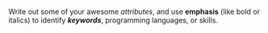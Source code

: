 Write out some of your awesome _attributes_, and use **emphasis** (like bold or italics) to identify ***keywords***, programming languages, or skills. 
